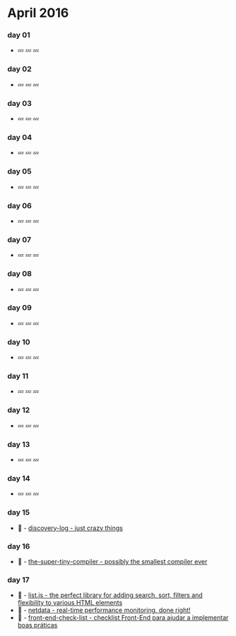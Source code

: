 # April 2016

### day 01
- :zzz: :zzz: :zzz:

### day 02
- :zzz: :zzz: :zzz:

### day 03
- :zzz: :zzz: :zzz:

### day 04
- :zzz: :zzz: :zzz:

### day 05
- :zzz: :zzz: :zzz:

### day 06
- :zzz: :zzz: :zzz:

### day 07
- :zzz: :zzz: :zzz:

### day 08
- :zzz: :zzz: :zzz:

### day 09
- :zzz: :zzz: :zzz:

### day 10
- :zzz: :zzz: :zzz:

### day 11
- :zzz: :zzz: :zzz:

### day 12
- :zzz: :zzz: :zzz:

### day 13
- :zzz: :zzz: :zzz:

### day 14
- :zzz: :zzz: :zzz:

### day 15
- :lollipop: - [discovery-log - just crazy things](https://github.com/fbeegle/discovery-log)

### day 16
- :wrench: - [the-super-tiny-compiler - possibly the smallest compiler ever](https://github.com/thejameskyle/the-super-tiny-compiler)

### day 17
- :beers: - [list.js - the perfect library for adding search, sort, filters and flexibility to various HTML elements](https://github.com/javve/list.js)
- :wrench: - [netdata - real-time performance monitoring, done right!](https://github.com/firehol/netdata)
- :beers: - [front-end-check-list - checklist Front-End para ajudar a implementar boas práticas](https://github.com/afonsopacifer/front-end-checklist)